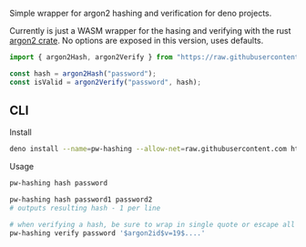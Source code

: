 Simple wrapper for argon2 hashing and verification for deno projects.

Currently is just a WASM wrapper for the hasing and verifying with the rust [argon2 crate](https://docs.rs/argon2/latest/argon2/). No options are exposed in this version, uses defaults.

```ts
import { argon2Hash, argon2Verify } from "https://raw.githubusercontent.com/innovatedev-deno/pw-hashing/main/mod.ts";

const hash = argon2Hash("password");
const isValid = argon2Verify("password", hash);
```

## CLI

Install

```bash
deno install --name=pw-hashing --allow-net=raw.githubusercontent.com https://raw.githubusercontent.com/innovatedev-deno/pw-hashing/main/cli.ts
```

Usage

```bash
pw-hashing hash password

pw-hashing hash password1 password2
# outputs resulting hash - 1 per line

# when verifying a hash, be sure to wrap in single quote or escape all $ characters
pw-hashing verify password '$argon2id$v=19$....'
```